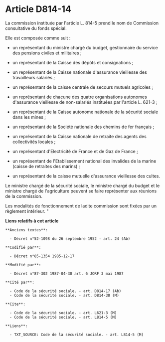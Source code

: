 # Article D814-14

La commission instituée par l'article L. 814-5 prend le nom de Commission consultative du fonds spécial.

Elle est composée comme suit :

- un représentant du ministre chargé du budget, gestionnaire du service des pensions civiles et militaires ;

- un représentant de la Caisse des dépôts et consignations ;

- un représentant de la Caisse nationale d'assurance vieillesse des travailleurs salariés ;

- un représentant de la caisse centrale de secours mutuels agricoles ;

- un représentant de chacune des quatre organisations autonomes d'assurance vieillesse de non-salariés instituées par
l'article L. 621-3 ;

- un représentant de la Caisse autonome nationale de la sécurité sociale dans les mines ;

- un représentant de la Société nationale des chemins de fer français ;

- un représentant de la Caisse nationale de retraite des agents des collectivités locales ;

- un représentant d'Electricité de France et de Gaz de France ;

- un représentant de l'Etablissement national des invalides de la marine (caisse de retraites des marins) ;

- un représentant de la caisse mutuelle d'assurance vieillesse des cultes.

Le ministre chargé de la sécurité sociale, le ministre chargé du budget et le ministre chargé de l'agriculture peuvent se
faire représenter aux réunions de la commission.

Les modalités de fonctionnement de ladite commission sont fixées par un règlement intérieur. "

**Liens relatifs à cet article**

	**Anciens textes**:

	  - Décret n°52-1098 du 26 septembre 1952 - art. 24 (Ab)

	**Codifié par**:

	  - Décret n°85-1354 1985-12-17

	**Modifié par**:

	  - Décret n°87-302 1987-04-30 art. 6 JORF 3 mai 1987

	**Cité par**:

	  - Code de la sécurité sociale. - art. D814-17 (Ab)
	  - Code de la sécurité sociale. - art. D814-30 (M)

	**Cite**:

	  - Code de la sécurité sociale. - art. L621-3 (M)
	  - Code de la sécurité sociale. - art. L814-5 (M)

	**Liens**:

	  - TXT_SOURCE: Code de la sécurité sociale. - art. L814-5 (M)
